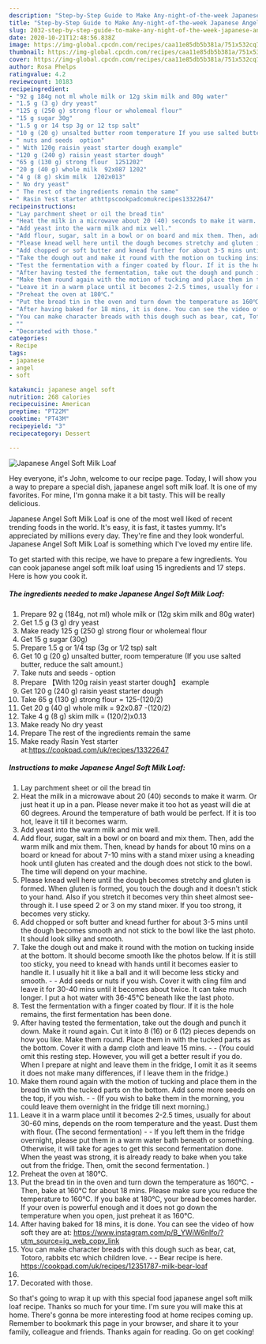 ```yaml
---
description: "Step-by-Step Guide to Make Any-night-of-the-week Japanese Angel Soft Milk Loaf"
title: "Step-by-Step Guide to Make Any-night-of-the-week Japanese Angel Soft Milk Loaf"
slug: 2032-step-by-step-guide-to-make-any-night-of-the-week-japanese-angel-soft-milk-loaf
date: 2020-10-21T12:48:56.838Z
image: https://img-global.cpcdn.com/recipes/caa11e85db5b381a/751x532cq70/japanese-angel-soft-milk-loaf-recipe-main-photo.jpg
thumbnail: https://img-global.cpcdn.com/recipes/caa11e85db5b381a/751x532cq70/japanese-angel-soft-milk-loaf-recipe-main-photo.jpg
cover: https://img-global.cpcdn.com/recipes/caa11e85db5b381a/751x532cq70/japanese-angel-soft-milk-loaf-recipe-main-photo.jpg
author: Rosa Phelps
ratingvalue: 4.2
reviewcount: 10183
recipeingredient:
- "92 g 184g not ml whole milk or 12g skim milk and 80g water"
- "1.5 g (3 g) dry yeast"
- "125 g (250 g) strong flour or wholemeal flour"
- "15 g sugar 30g"
- "1.5 g or 14 tsp 3g or 12 tsp salt"
- "10 g (20 g) unsalted butter room temperature If you use salted butter reduce the salt amount"
- " nuts and seeds  option"
- " With 120g raisin yeast starter dough example"
- "120 g (240 g) raisin yeast starter dough"
- "65 g (130 g) strong flour  1251202"
- "20 g (40 g) whole milk  92x087 1202"
- "4 g (8 g) skim milk  1202x013"
- " No dry yeast"
- " The rest of the ingredients remain the same"
- " Rasin Yest starter athttpscookpadcomukrecipes13322647"
recipeinstructions:
- "Lay parchment sheet or oil the bread tin"
- "Heat the milk in a microwave about 20 (40) seconds to make it warm. Or just heat it up in a pan. Please never make it too hot as yeast will die at 60 degrees. Around the temperature of bath would be perfect. If it is too hot, leave it till it becomes warm."
- "Add yeast into the warm milk and mix well."
- "Add flour, sugar, salt in a bowl or on board and mix them. Then, add the warm milk and mix them. Then, knead by hands for about 10 mins on a board or knead for about 7-10 mins with a stand mixer using a kneading hook until gluten has created and the dough does not stick to the bowl. The time will depend on your machine."
- "Please knead well here until the dough becomes stretchy and gluten is formed. When gluten is formed, you touch the dough and it doesn&#39;t stick to your hand. Also if you stretch it becomes very thin sheet almost see-through it. I use speed 2 or 3 on my stand mixer. If you too strong, it becomes very sticky."
- "Add chopped or soft butter and knead further for about 3-5 mins until the dough becomes smooth and not stick to the bowl like the last photo. It should look silky and smooth."
- "Take the dough out and make it round with the motion on tucking inside at the bottom. It should become smooth like the photos below. If it is still too sticky, you need to knead with hands until it becomes easier to handle it. I usually hit it like a ball and it will become less sticky and smooth.   Add seeds or nuts if you wish. Cover it with cling film and leave it for 30-40 mins until it becomes about twice. It can take much longer. I put a hot water with 36-45℃ beneath like the last photo."
- "Test the fermentation with a finger coated by flour. If it is the hole remains, the first fermentation has been done."
- "After having tested the fermentation, take out the dough and punch it down. Make it round again. Cut it into 8 (16) or 6 (12) pieces depends on how you like. Make them round. Place them in with the tucked parts as the bottom. Cover it with a damp cloth and leave 15 mins.   (You could omit this resting step. However, you will get a better result if you do. When I prepare at night and leave them in the fridge, I omit it as it seems it does not make many differences, if I leave them in the fridge.)"
- "Make them round again with the motion of tucking and place them in the bread tin with the tucked parts on the bottom. Add some more seeds on the top, if you wish.   (If you wish to bake them in the morning, you could leave them overnight in the fridge till next morning.)"
- "Leave it in a warm place until it becomes 2-2.5 times, usually for about 30-60 mins, depends on the room temperature and the yeast. Dust them with flour. (The second fermentation)  If you left them in the fridge overnight, please put them in a warm water bath beneath or something. Otherwise, it will take for ages to get this second fermentation done. When the yeast was strong, it is already ready to bake when you take out from the fridge. Then, omit the second fermentation. )"
- "Preheat the oven at 180℃."
- "Put the bread tin in the oven and turn down the temperature as 160℃.   Then, bake at 160℃ for about 18 mins. Please make sure you reduce the temperature to 160℃. If you bake at 180℃, your bread becomes harder. If your oven is powerful enough and it does not go down the temperature when you open, just preheat it as 160℃."
- "After having baked for 18 mins, it is done. You can see the video of how soft they are at: https://www.instagram.com/p/B_YWiW6nIfo/?utm_source=ig_web_copy_link"
- "You can make character breads with this dough such as bear, cat, Totoro, rabbits etc which children love.   Bear recipe is here. https://cookpad.com/uk/recipes/12351787-milk-bear-loaf"
- ""
- "Decorated with those."
categories:
- Recipe
tags:
- japanese
- angel
- soft

katakunci: japanese angel soft 
nutrition: 268 calories
recipecuisine: American
preptime: "PT22M"
cooktime: "PT43M"
recipeyield: "3"
recipecategory: Dessert

---
```



![Japanese Angel Soft Milk Loaf](https://img-global.cpcdn.com/recipes/caa11e85db5b381a/751x532cq70/japanese-angel-soft-milk-loaf-recipe-main-photo.jpg)

Hey everyone, it's John, welcome to our recipe page. Today, I will show you a way to prepare a special dish, japanese angel soft milk loaf. It is one of my favorites. For mine, I'm gonna make it a bit tasty. This will be really delicious.

Japanese Angel Soft Milk Loaf is one of the most well liked of recent trending foods in the world. It's easy, it is fast, it tastes yummy. It's appreciated by millions every day. They're fine and they look wonderful. Japanese Angel Soft Milk Loaf is something which I've loved my entire life.




To get started with this recipe, we have to prepare a few ingredients. You can cook japanese angel soft milk loaf using 15 ingredients and 17 steps. Here is how you cook it.

<!--inarticleads1-->

##### The ingredients needed to make Japanese Angel Soft Milk Loaf:

1. Prepare 92 g (184g, not ml) whole milk or (12g skim milk and 80g water)
1. Get 1.5 g (3 g) dry yeast
1. Make ready 125 g (250 g) strong flour or wholemeal flour
1. Get 15 g sugar (30g)
1. Prepare 1.5 g or 1/4 tsp (3g or 1/2 tsp) salt
1. Get 10 g (20 g) unsalted butter, room temperature (If you use salted butter, reduce the salt amount.)
1. Take  nuts and seeds - option
1. Prepare  【With 120g raisin yeast starter dough】 example
1. Get 120 g (240 g) raisin yeast starter dough
1. Take 65 g (130 g) strong flour = 125-(120/2)
1. Get 20 g (40 g) whole milk = 92x0.87 -(120/2)
1. Take 4 g (8 g) skim milk = (120/2)x0.13
1. Make ready  No dry yeast
1. Prepare  The rest of the ingredients remain the same
1. Make ready  Rasin Yest starter at:https://cookpad.com/uk/recipes/13322647




<!--inarticleads2-->

##### Instructions to make Japanese Angel Soft Milk Loaf:

1. Lay parchment sheet or oil the bread tin
1. Heat the milk in a microwave about 20 (40) seconds to make it warm. Or just heat it up in a pan. Please never make it too hot as yeast will die at 60 degrees. Around the temperature of bath would be perfect. If it is too hot, leave it till it becomes warm.
1. Add yeast into the warm milk and mix well.
1. Add flour, sugar, salt in a bowl or on board and mix them. Then, add the warm milk and mix them. Then, knead by hands for about 10 mins on a board or knead for about 7-10 mins with a stand mixer using a kneading hook until gluten has created and the dough does not stick to the bowl. The time will depend on your machine.
1. Please knead well here until the dough becomes stretchy and gluten is formed. When gluten is formed, you touch the dough and it doesn&#39;t stick to your hand. Also if you stretch it becomes very thin sheet almost see-through it. I use speed 2 or 3 on my stand mixer. If you too strong, it becomes very sticky.
1. Add chopped or soft butter and knead further for about 3-5 mins until the dough becomes smooth and not stick to the bowl like the last photo. It should look silky and smooth.
1. Take the dough out and make it round with the motion on tucking inside at the bottom. It should become smooth like the photos below. If it is still too sticky, you need to knead with hands until it becomes easier to handle it. I usually hit it like a ball and it will become less sticky and smooth.  -  - Add seeds or nuts if you wish. Cover it with cling film and leave it for 30-40 mins until it becomes about twice. It can take much longer. I put a hot water with 36-45℃ beneath like the last photo.
1. Test the fermentation with a finger coated by flour. If it is the hole remains, the first fermentation has been done.
1. After having tested the fermentation, take out the dough and punch it down. Make it round again. Cut it into 8 (16) or 6 (12) pieces depends on how you like. Make them round. Place them in with the tucked parts as the bottom. Cover it with a damp cloth and leave 15 mins.  -  - (You could omit this resting step. However, you will get a better result if you do. When I prepare at night and leave them in the fridge, I omit it as it seems it does not make many differences, if I leave them in the fridge.)
1. Make them round again with the motion of tucking and place them in the bread tin with the tucked parts on the bottom. Add some more seeds on the top, if you wish. -  -  (If you wish to bake them in the morning, you could leave them overnight in the fridge till next morning.)
1. Leave it in a warm place until it becomes 2-2.5 times, usually for about 30-60 mins, depends on the room temperature and the yeast. Dust them with flour. (The second fermentation) -  - If you left them in the fridge overnight, please put them in a warm water bath beneath or something. Otherwise, it will take for ages to get this second fermentation done. When the yeast was strong, it is already ready to bake when you take out from the fridge. Then, omit the second fermentation. )
1. Preheat the oven at 180℃.
1. Put the bread tin in the oven and turn down the temperature as 160℃.  -  Then, bake at 160℃ for about 18 mins. Please make sure you reduce the temperature to 160℃. If you bake at 180℃, your bread becomes harder. If your oven is powerful enough and it does not go down the temperature when you open, just preheat it as 160℃.
1. After having baked for 18 mins, it is done. You can see the video of how soft they are at: https://www.instagram.com/p/B_YWiW6nIfo/?utm_source=ig_web_copy_link
1. You can make character breads with this dough such as bear, cat, Totoro, rabbits etc which children love.  -  - Bear recipe is here. https://cookpad.com/uk/recipes/12351787-milk-bear-loaf
1. 
1. Decorated with those.




So that's going to wrap it up with this special food japanese angel soft milk loaf recipe. Thanks so much for your time. I'm sure you will make this at home. There's gonna be more interesting food at home recipes coming up. Remember to bookmark this page in your browser, and share it to your family, colleague and friends. Thanks again for reading. Go on get cooking!
